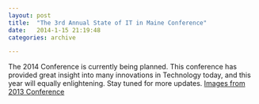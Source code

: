 ```yaml
---
layout: post
title:  "The 3rd Annual State of IT in Maine Conference"
date:   2014-1-15 21:19:48
categories: archive

---
```

The 2014 Conference is currently being planned. This conference has provided great insight into many innovations in Technology today, and this year will equally enlightening.  Stay tuned for more updates.
<a href="http://mcsc.usm.maine.edu/itm2013/itm2013gallery.php">Images from 2013 Conference</a>